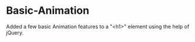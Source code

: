 # Basic-Animation
Added a few basic Animation features to a "&lt;h1>" element using the help of jQuery.
